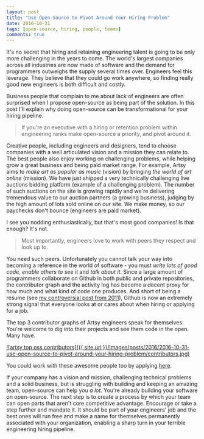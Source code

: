 ```yaml
---
layout: post
title: "Use Open-Source to Pivot Around Your Hiring Problem"
date: 2016-10-31
tags: [open-source, hiring, people, teams]
comments: true
---
```

It's no secret that hiring and retaining engineering talent is going to be only more challenging in the years to come. The world's largest companies across all industries are now made of software and the demand for programmers outweighs the supply several times over. Engineers feel this leverage. They believe that they could go work anywhere, so finding really good new engineers is both difficult and costly.

Business people that complain to me about lack of engineers are often surprised when I propose open-source as being part of the solution. In this post I'll explain why doing open-source can be transformational for your hiring pipeline.

> If you're an executive with a hiring or retention problem within engineering ranks make open-source a priority, and pivot around it.

Creative people, including engineers and designers, tend to choose companies with a well articulated vision and a mission they can relate to. The best people also enjoy working on challenging problems, while helping grow a great business and being paid market range. For example, Artsy aims to _make art as popular as music_ (vision) by bringing _the world of art online_ (mission). We have just shipped a very technically challenging live auctions bidding platform (example of a challenging problem). The number of such auctions on the site is growing rapidly and we're delivering tremendous value to our auction partners (a growing business), judging by the high amount of lots sold online on our site. We make money, so our paychecks don't bounce (engineers are paid market).

I see you nodding enthusiastically, but that's most good companies! Is that enough? It's not.

> Most importantly, engineers love to work with peers they respect and look up to.

You need such peers. Unfortunately you cannot talk your way into becoming a reference in the world of software - you must _write lots of good code_, _enable others to see it_ and _talk about it_. Since a large amount of programmers collaborate on Github in both public and private repositories, the contributor graph and the activity log has become a decent proxy for how much and what kind of code one produces. And short of being a resume (see [my controversial post from 2011](/2011/07/14/github-is-your-new-resume.html)), Github is now an extremely strong signal that everyone looks at or cares about when hiring or applying for a job.

The top 3 contributor graphs of Artsy engineers speak for themselves. You're welcome to dig into their projects and see them code in the open. Many have.

<a href='https://github.com/artsy' target='_blank'>![artsy top oss contributors]({{ site.url }}/images/posts/2016/2016-10-31-use-open-source-to-pivot-around-your-hiring-problem/contributors.jpg)</a>

You could work with these awesome people too by applying [here](https://www.artsy.net/jobs#engineering).

If your company has a vision and mission, challenging technical problems and a solid business, but is struggling with building and keeping an amazing team, open-source can help you _a lot_. You're already building your software on open-source. The next step is to create a process by which your team can open parts that aren't core competitive advantage. Encourage or take a step further and mandate it. It should be part of your engineers' job and the best ones will run free and make a name for themselves permanently associated with your organization, enabling a sharp turn in your terrible engineering hiring pipeline.
